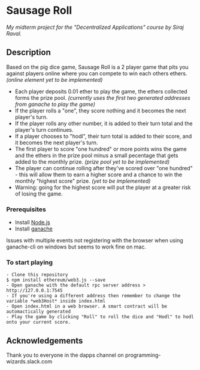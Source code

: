 # Sausage Roll
_My midterm project for the "Decentralized Applications" course by Siraj Raval._

## Description

Based on the pig dice game, Sausage Roll is a 2 player game that pits you against players online where you can compete to win each others ethers. *(online element yet to be implemented)*

* Each player deposits 0.01 ether to play the game, the ethers collected forms the prize pool. *(currently uses the first two generated addresses from ganache to play the game)*
* If the player rolls a "one", they score nothing and it becomes the next player's turn.
* If the player rolls any other number, it is added to their turn total and the player's turn continues.
* If a player chooses to "hodl", their turn total is added to their score, and it becomes the next player's turn.
* The first player to score "one hundred" or more points wins the game and the ethers in the prize pool minus a small pecentage that gets added to the monthly prize. *(prize pool yet to be implemented)*
* The player can continue rolling after they've scored over "one hundred" - this will allow them to earn a higher score and a chance to win the monthly "highest score" prize. *(yet to be implemented)*
* Warning: going for the highest score will put the player at a greater risk of losing the game.

### Prerequisites

- Install [Node.js](https://nodejs.org/en/download/)
- Install [ganache](http://truffleframework.com/ganache/)

Issues with multiple events not registering with the browser when using ganache-cli on windows but seems to work fine on mac.

### To start playing
```
- Clone this repository
$ npm install ethereum/web3.js --save
- Open ganache with the default rpc server address > http://127.0.0.1:7545
- If you're using a different address then remember to change the variable *web3Host* inside index.html
- Open index.html in a web browser. A smart contract will be automactically generated
- Play the game by clicking "Roll" to roll the dice and "Hodl" to hodl onto your current score.
```

## Acknowledgements

Thank you to everyone in the dapps channel on programming-wizards.slack.com
